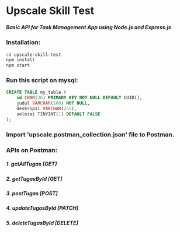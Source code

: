 # Upscale Skill Test

##### Basic API for Task Management App using Node.js and Express.js

### Installation:

```sh
cd upscale-skill-test
npm install
npm start
```

### Run this script on mysql:

```sql
CREATE TABLE my_table (
    id CHAR(36) PRIMARY KEY NOT NULL DEFAULT UUID(),
    judul VARCHAR(100) NOT NULL,
    deskripsi VARCHAR(255),
    selesai TINYINT(1) DEFAULT FALSE
);
```

### Import 'upscale.postman_collection.json' file to Postman.

### APIs on Postman:
##### 1. getAllTugas [GET]
##### 2. getTugasById [GET]
##### 3. postTugas [POST]
##### 4. updateTugasById [PATCH]
##### 5. deleteTugasById [DELETE]
